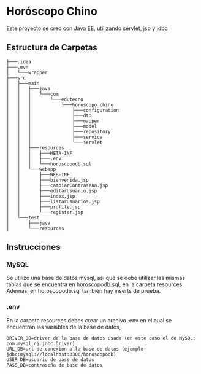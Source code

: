 # Horóscopo Chino
Este proyecto se creo con Java EE, utilizando servlet, jsp y jdbc

## Estructura de Carpetas
```
├───.idea
├───.mvn
│   └───wrapper
├───src
│   ├───main
│   │   ├───java
│   │   │   └───com
│   │   │       └───edutecno
│   │   │           └───horoscopo_chino
│   │   │               ├───configuration
│   │   │               ├───dto
│   │   │               ├───mapper
│   │   │               ├───model
│   │   │               ├───repository
│   │   │               ├───service
│   │   │               └───servlet
│   │   ├───resources
│   │   │   ├───META-INF
│   │   │   ├───.env
│   │   │   └───horoscopodb.sql
│   │   └───webapp
│   │       ├───WEB-INF
│   │       ├───bienvenida.jsp
│   │       ├───cambiarContrasena.jsp
│   │       ├───editarUsuario.jsp
│   │       ├───index.jsp
│   │       ├───listarUsuarios.jsp
│   │       ├───profile.jsp
│   │       └───register.jsp
│   └───test
│       ├───java
│       └───resources
```
## Instrucciones
### MySQL
Se utilizo una base de datos mysql, así que se debe utilizar las mismas tablas que se encuentra en horoscopodb.sql, en la carpeta resources.
Ademas, en horoscopodb.sql también hay inserts de prueba.
### .env
En la carpeta resources debes crear un archivo .env en el cual se encuentran las variables de la base de datos,
```
DRIVER_DB=driver de la base de datos usada (en este caso el de MySQL: com.mysql.cj.jdbc.Driver)
URL_DB=url de conexión a la base de datos (ejemplo: jdbc:mysql://localhost:3306/horoscopodb)
USER_DB=usuario de base de datos
PASS_DB=contraseña de base de datos
```
